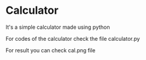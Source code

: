 # Calculator

It's a simple calculator made using python

For codes of the calculator check the file calculator.py

For result you can check cal.png file
